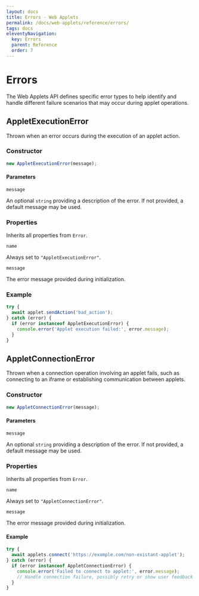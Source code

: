 ```yaml
---
layout: docs
title: Errors - Web Applets
permalink: /docs/web-applets/reference/errors/
tags: docs
eleventyNavigation:
  key: Errors
  parent: Reference
  order: 7
---
```

# Errors

The Web Applets API defines specific error types to help identify and handle different failure scenarios that may occur during applet operations.

## AppletExecutionError

Thrown when an error occurs during the execution of an applet action.

### Constructor

```js
new AppletExecutionError(message);
```

#### Parameters

`message`

An optional `string` providing a description of the error. If not provided, a default message may be used.

### Properties

Inherits all properties from `Error`.

`name`

Always set to `"AppletExecutionError"`.

`message`

The error message provided during initialization.

### Example

```js
try {
  await applet.sendAction('bad_action');
} catch (error) {
  if (error instanceof AppletExecutionError) {
    console.error('Applet execution failed:', error.message);
  }
}
```

## AppletConnectionError

Thrown when a connection operation involving an applet fails, such as connecting to an iframe or establishing communication between applets.

### Constructor

```js
new AppletConnectionError(message);
```

#### Parameters

`message`

An optional `string` providing a description of the error. If not provided, a default message may be used.

### Properties

Inherits all properties from `Error`.

`name`

Always set to `"AppletConnectionError"`.

`message`

The error message provided during initialization.

#### Example

```js
try {
  await applets.connect('https://example.com/non-existant-applet');
} catch (error) {
  if (error instanceof AppletConnectionError) {
    console.error('Failed to connect to applet:', error.message);
    // Handle connection failure, possibly retry or show user feedback
  }
}
```
